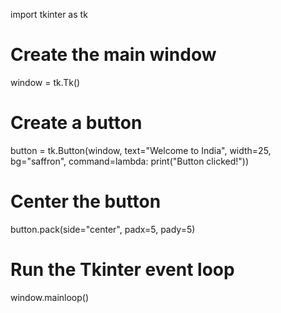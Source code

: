import tkinter as tk

# Create the main window

window = tk.Tk()

# Create a button

button = tk.Button(window, text="Welcome to India", width=25, bg="saffron", command=lambda: print("Button clicked!"))

# Center the button

button.pack(side="center", padx=5, pady=5)

# Run the Tkinter event loop

window.mainloop()
